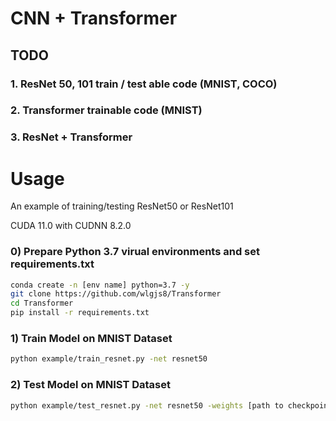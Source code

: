 # CNN + Transformer

## TODO

### 1. ResNet 50, 101 train / test able code (MNIST, COCO)

### 2. Transformer trainable code (MNIST)

### 3. ResNet + Transformer 



# Usage

An example of training/testing ResNet50 or ResNet101

CUDA 11.0 with CUDNN 8.2.0


### 0) Prepare Python 3.7 virual environments and set requirements.txt
```bash
conda create -n [env name] python=3.7 -y
git clone https://github.com/wlgjs8/Transformer
cd Transformer
pip install -r requirements.txt
```

### 1) Train Model on MNIST Dataset
```bash
python example/train_resnet.py -net resnet50 
```

### 2) Test Model on MNIST Dataset
```bash
python example/test_resnet.py -net resnet50 -weights [path to checkpoint]
```
